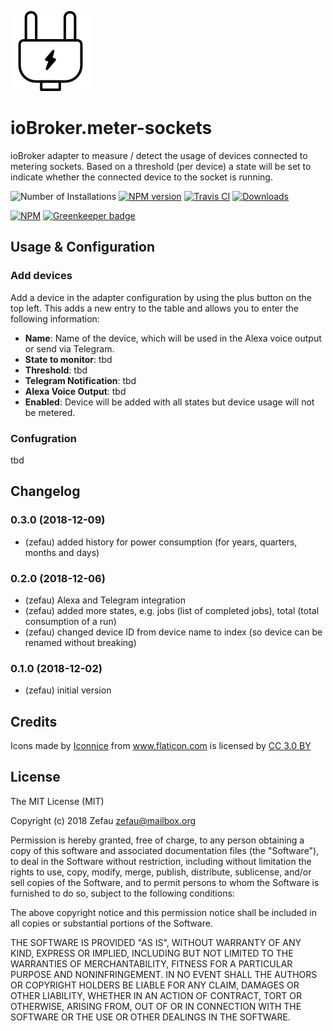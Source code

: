 ![Logo](admin/meter-sockets.png)
# ioBroker.meter-sockets
ioBroker adapter to measure / detect the usage of devices connected to metering sockets. Based on a threshold (per device) a state will be set to indicate whether the connected device to the socket is running.

![Number of Installations](http://iobroker.live/badges/meter-sockets-installed.svg)
[![NPM version](http://img.shields.io/npm/v/iobroker.meter-sockets.svg)](https://www.npmjs.com/package/iobroker.meter-sockets)
[![Travis CI](https://travis-ci.org/Zefau/ioBroker.meter-sockets.svg?branch=master)](https://travis-ci.org/Zefau/ioBroker.meter-sockets)
[![Downloads](https://img.shields.io/npm/dm/iobroker.meter-sockets.svg)](https://www.npmjs.com/package/iobroker.meter-sockets)

[![NPM](https://nodei.co/npm/iobroker.meter-sockets.png?downloads=true)](https://nodei.co/npm/iobroker.meter-sockets/) [![Greenkeeper badge](https://badges.greenkeeper.io/Zefau/ioBroker.meter-sockets.svg)](https://greenkeeper.io/)


## Usage & Configuration
### Add devices
Add a device in the adapter configuration by using the plus button on the top left. This adds a new entry to the table and allows you to enter the following information:
- **Name**: Name of the device, which will be used in the Alexa voice output or send via Telegram.
- **State to monitor**: tbd
- **Threshold**: tbd
- **Telegram Notification**: tbd
- **Alexa Voice Output**: tbd
- **Enabled**: Device will be added with all states but device usage will not be metered.

### Confugration
tbd


## Changelog

### 0.3.0 (2018-12-09)
- (zefau) added history for power consumption (for years, quarters, months and days)

### 0.2.0 (2018-12-06)
- (zefau) Alexa and Telegram integration
- (zefau) added more states, e.g. jobs (list of completed jobs), total (total consumption of a run)
- (zefau) changed device ID from device name to index (so device can be renamed without breaking)

### 0.1.0 (2018-12-02)
- (zefau) initial version


## Credits
Icons made by <a href="https://www.flaticon.com/authors/iconnice" title="Iconnice">Iconnice</a> from <a href="https://www.flaticon.com/" title="Flaticon">www.flaticon.com</a> is licensed by <a href="http://creativecommons.org/licenses/by/3.0/" title="Creative Commons BY 3.0" target="_blank">CC 3.0 BY</a>


## License
The MIT License (MIT)

Copyright (c) 2018 Zefau <zefau@mailbox.org>

Permission is hereby granted, free of charge, to any person obtaining a copy
of this software and associated documentation files (the "Software"), to deal
in the Software without restriction, including without limitation the rights
to use, copy, modify, merge, publish, distribute, sublicense, and/or sell
copies of the Software, and to permit persons to whom the Software is
furnished to do so, subject to the following conditions:

The above copyright notice and this permission notice shall be included in
all copies or substantial portions of the Software.

THE SOFTWARE IS PROVIDED "AS IS", WITHOUT WARRANTY OF ANY KIND, EXPRESS OR
IMPLIED, INCLUDING BUT NOT LIMITED TO THE WARRANTIES OF MERCHANTABILITY,
FITNESS FOR A PARTICULAR PURPOSE AND NONINFRINGEMENT. IN NO EVENT SHALL THE
AUTHORS OR COPYRIGHT HOLDERS BE LIABLE FOR ANY CLAIM, DAMAGES OR OTHER
LIABILITY, WHETHER IN AN ACTION OF CONTRACT, TORT OR OTHERWISE, ARISING FROM,
OUT OF OR IN CONNECTION WITH THE SOFTWARE OR THE USE OR OTHER DEALINGS IN
THE SOFTWARE.
